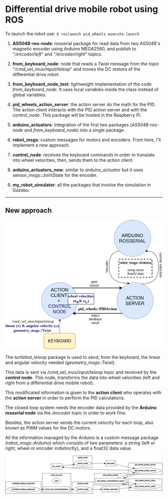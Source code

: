 # Differential drive mobile robot using ROS

To launch the robot use: `$ roslaunch pid_wheels execute.launch`

1) **AS5048-ros-node**: rosserial package for read data from two AS5048's magnetic encoder using Arduino MEGA2560, and publish to "_/encoder/left_" and "_/encoder/right_" topics.

2) **from_keyboard_node**: node that reads a _Twist_ message from the topic "_/cmd_vel_mux/input/teleop_" and moves the DC motors of the differential drive robot.

3) **from_keyboard_node_test**: lightweight implementation of the code _from_keyboard_node_. It uses local variables inside the class instead of global variables.

4) **pid_wheels_action_server**: the action server do the math for the PID. The action client interacts with the PID action server and with the _control_node_. This package will be hosted in the Raspberry Pi.

5) **arduino_actuators**: integration of the first two packages (_AS5048-ros-node_ and _from_keyboard_node_) into a single package.

6) **robot_msgs**: custom messages for motors and encoders. From here, I'll implement a new approach.

7) **control_node**: receives the keyboard commands in order to translate into wheel velocities, then, sends them to the action client.

8) **arduino_actuators_new**: similar to _arduino_actuator_ but it uses sensor_msgs::JointState for the encoder.

9) **my_robot_simulator**: all the packages that involve the simulation in Gazebo.

----

## New approach

![NewApproach](../resources/software.png)

The _turtlebot_teleop_ package is used to send, from the keyboard, the linear and angular velocity needed (_geometry_msgs::Twist_).

This data is sent via _/cmd_vel_mux/input/teleop_ topic and received by the **control node**. This node, transforms the data into wheel velocities (left and right from a differential drive mobile robot).

This modificated information is given to the **action client** who operates with the **action server** in order to perform the PID calculations.

The closed loop system needs the encoder data provided by the **Arduino rosserial node** via the _/encoder_ topic in order to work fine.

Besides, the action server sends the current velocity for each loop, also known as PWM values for the DC motors.

All the information managed by the Arduino is a custom message package (_robot_msgs::Arduino_) which consists of two parameters: a string (left or right, wheel or encoder indistinctly), and a float32 data value.

![RqtGraph](../resources/rqt_graph.png)
